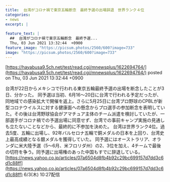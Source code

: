```yaml
---
title:  台湾がコロナ禍で東京五輪断念　最終予選の出場辞退　世界ランク４位  
categories:
- news
excerpt: |
  
feature_text: |
  ##  台湾がコロナ禍で東京五輪断念　最終予選...
  Thu, 03 Jun 2021 13:32:44  +0900
feature_image: "https://picsum.photos/2560/600?image=733"
image: "https://picsum.photos/2560/600?image=733"
---
```


[https://hayabusa9.5ch.net/test/read.cgi/mnewsplus/1622694764/](https://hayabusa9.5ch.net/test/read.cgi/mnewsplus/1622694764/)
posted on Thu, 03 Jun 2021 13:32:44  +0900

<!--more-->

台湾が22日からメキシコで行われる東京五輪最終予選の出場を断念したことが3日、分かった。 同予選は当初、6月16〜20日に台湾で行われる予定だったが、同地域での感染拡大で開催を返上。さらに5月25日に台湾プロ野球のCPBLが新型コロナウイルスに対する健康面への懸念からプロ選手の参加断念を表明していた。その後は台湾野球協会がアマチュア主体のチーム派遣を検討していたが、一部選手がコロナ禍での予選出場に同意せず、台湾での事前キャンプ実施の見通しも立たないことなどから、最終的に不参加を決めた。 台湾は世界ランク4位。過去5度、五輪に出場し、92年バルセロナ五輪で銅メダルの日本を上回り、台湾史上最高成績となる銀メダルを獲得していた。 同予選にはオーストラリア、オランダに米大陸予選（5〜6月、米フロリダ州）の2、3位を加え、4チームで最後の切符を争う。同予選に出場権のあった中国もすでに辞退している。 [https://news.yahoo.co.jp/articles/07a6504d8fb4b92c29bc699157d7dd3c6d1c88ff](https://news.yahoo.co.jp/articles/07a6504d8fb4b92c29bc699157d7dd3c6d1c88ff) 6/3(木) 10:27配信
